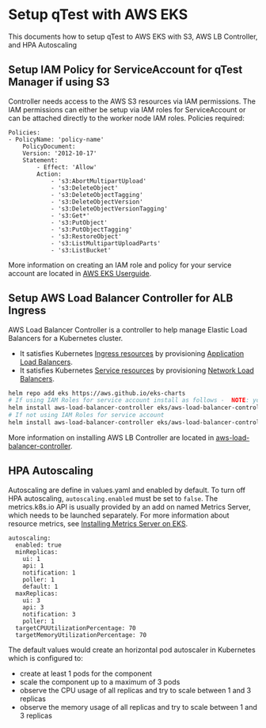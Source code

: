 # Setup qTest with AWS EKS

This documents how to setup qTest to AWS EKS with S3, AWS LB Controller, and HPA Autoscaling
## Setup IAM Policy for ServiceAccount for qTest Manager if using S3
Controller needs access to the AWS S3 resources via IAM permissions. The IAM permissions can either be setup via IAM roles for ServiceAccount or can be attached directly to the worker node IAM roles. Policies required:
```
Policies:
- PolicyName: 'policy-name'
    PolicyDocument:
    Version: '2012-10-17'
    Statement:
        - Effect: 'Allow'
        Action:
            - 's3:AbortMultipartUpload'
            - 's3:DeleteObject'
            - 's3:DeleteObjectTagging'
            - 's3:DeleteObjectVersion'
            - 's3:DeleteObjectVersionTagging'
            - 's3:Get*'
            - 's3:PutObject'
            - 's3:PutObjectTagging'
            - 's3:RestoreObject'
            - 's3:ListMultipartUploadParts'
            - 's3:ListBucket'
```
More information on creating an IAM role and policy for your service account are located in [AWS EKS Userguide](https://docs.aws.amazon.com/eks/latest/userguide/create-service-account-iam-policy-and-role.html).

## Setup AWS Load Balancer Controller for ALB Ingress
AWS Load Balancer Controller is a controller to help manage Elastic Load Balancers for a Kubernetes cluster.

  - It satisfies Kubernetes [Ingress resources](https://kubernetes.io/docs/concepts/services-networking/ingress/) by provisioning [Application Load Balancers](https://docs.aws.amazon.com/elasticloadbalancing/latest/application/introduction.html).
  - It satisfies Kubernetes [Service resources](https://kubernetes.io/docs/concepts/services-networking/service/) by provisioning
[Network Load Balancers](https://docs.aws.amazon.com/elasticloadbalancing/latest/network/introduction.html).

```sh
helm repo add eks https://aws.github.io/eks-charts
# If using IAM Roles for service account install as follows -  NOTE: you need to specify both of the chart values `serviceAccount.create=false` and `serviceAccount.name=aws-load-balancer-controller`
helm install aws-load-balancer-controller eks/aws-load-balancer-controller --set clusterName=my-cluster -n kube-system --set serviceAccount.create=false --set serviceAccount.name=aws-load-balancer-controller
# If not using IAM Roles for service account
helm install aws-load-balancer-controller eks/aws-load-balancer-controller --set clusterName=my-cluster -n kube-system
```
More information on installing AWS LB Controller are located in [aws-load-balancer-controller](https://github.com/kubernetes-sigs/aws-load-balancer-controller/tree/main/helm/aws-load-balancer-controller).

## HPA Autoscaling
Autoscaling are define in values.yaml and enabled by default. To turn off HPA autoscaling,  `autoscaling.enabled` must be set to `false`.
The metrics.k8s.io API is usually provided by an add on named Metrics Server, which needs to be launched separately. For more information about resource metrics, see [Installing Metrics Server on EKS](https://docs.aws.amazon.com/eks/latest/userguide/metrics-server.html).
```
autoscaling:
  enabled: true
  minReplicas:
    ui: 1
    api: 1
    notification: 1
    poller: 1
    default: 1
  maxReplicas:
    ui: 3
    api: 3
    notification: 3
    poller: 1
  targetCPUUtilizationPercentage: 70
  targetMemoryUtilizationPercentage: 70
```
The default values would create an horizontal pod autoscaler in Kubernetes which is configured to:
- create at least 1 pods for the component
- scale the component up to a maximum of 3 pods
- observe the CPU usage of all replicas and try to scale between 1 and 3 replicas
- observe the memory usage of all replicas and try to scale between 1 and 3 replicas
